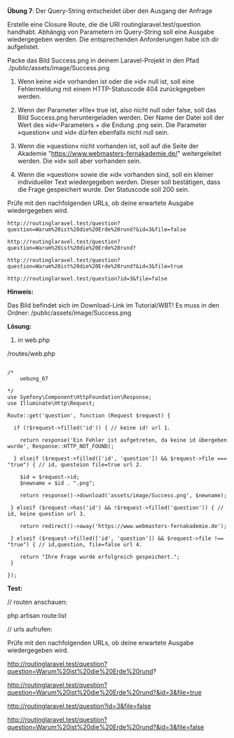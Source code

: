 
**Übung 7**: Der Query-String entscheidet über den Ausgang der Anfrage

Erstelle eine Closure Route, die die URI routinglaravel.test/question handhabt. Abhängig von Parametern im Query-String soll eine Ausgabe wiedergegeben werden. Die entsprechenden Anforderungen habe ich dir aufgelistet.

Packe das Bild Success.png in deinem Laravel-Projekt in den Pfad ./public/assets/image/Success.png



  1. Wenn keine »id« vorhanden ist oder die »id« null ist, soll eine Fehlermeldung mit einem HTTP-Statuscode 404 zurückgegeben werden.
  
  2. Wenn der Parameter »file« true ist, also nicht null oder false, soll das Bild Success.png heruntergeladen werden. Der Name der Datei soll der Wert des »id«-Parameters + die Endung .png sein. Die Parameter »question« und »id« dürfen ebenfalls nicht null sein.
    
  3. Wenn die »question« nicht vorhanden ist, soll auf die Seite der Akademie "https://www.webmasters-fernakademie.de/" weitergeleitet werden. Die »id« soll aber vorhanden sein.
    
  4. Wenn die »question« sowie die »id« vorhanden sind, soll ein kleiner individueller Text wiedergegeben werden. Dieser soll bestätigen, dass die Frage gespeichert wurde. Der Statuscode soll 200 sein.

Prüfe mit den nachfolgenden URLs, ob deine erwartete Ausgabe wiedergegeben wird.

    http://routinglaravel.test/question?question=Warum%20ist%20die%20Erde%20rund?&id=3&file=false
    
    http://routinglaravel.test/question?question=Warum%20ist%20die%20Erde%20rund?
    
    http://routinglaravel.test/question?question=Warum%20ist%20die%20Erde%20rund?&id=3&file=true
    
    http://routinglaravel.test/question?id=3&file=false
    

**Hinweis:**

Das Bild befindet sich im Download-Link im Tutorial/WBT!
Es muss in den Ordner:
/public/assets/image/Success.png


**Lösung:**




1. in web.php

/routes/web.php
```

/* 
	uebung_07
	
*/ 
use Symfony\Component\HttpFoundation\Response;
use Illuminate\Http\Request;

Route::get('question', function (Request $request) {

  if (!$request->filled('id')) { // keine id! url 1.
	  
    return response('Ein Fehler ist aufgetreten, da keine id übergeben wurde', Response::HTTP_NOT_FOUND);
  
  } elseif ($request->filled(['id', 'question']) && $request->file === "true") { // id, questeion file=true url 2.
  
    $id = $request->id;
    $newname = $id . ".png";
	
    return response()->download('assets/image/Success.png', $newname);
 
 } elseif ($request->has('id') && !$request->filled('question')) { // id, keine question url 3.

	return redirect()->away('https://www.webmasters-fernakademie.de');

 } elseif ($request->filled(['id', 'question']) && $request->file !== "true") { // id,question, file=false url 4.

	return "Ihre Frage wurde erfolgreich gespeichert.";	
 }	
 
});

```



**Test:**


// routen anschauen:

php artisan route:list

// urls aufrufen:

Prüfe mit den nachfolgenden URLs, ob deine erwartete Ausgabe wiedergegeben wird.

http://routinglaravel.test/question?question=Warum%20ist%20die%20Erde%20rund?

http://routinglaravel.test/question?question=Warum%20ist%20die%20Erde%20rund?&id=3&file=true
	
http://routinglaravel.test/question?id=3&file=false

http://routinglaravel.test/question?question=Warum%20ist%20die%20Erde%20rund?&id=3&file=false
